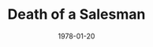 ---
title: Death of a Salesman
date: 1978-01-20
closing_date: 1978-02-04
layout: productions
featured_image: 
image_caption:
image_credit:
playbill: 
category: 
Theatre: Theatre Jacksonville
Venue: Little Theatre
cast:
  Willy Loman: Norman Howard
  Linda: Marion Conner
  Happy: Thom Scoggins
  Biff: David Horne
  Bernard: Philip St. Laurent
  The Woman: Carolyn Courreges
  Charley: Blaise Castelli
  Uncle Ben: Bruce Reymond
  Howard Wagner: Ernest Mastroianni
  Jenny: Pam Allen
  Stanley: Jim Triolo
  Miss Forsythe: Nancy Blocksidge
  Letta: Cynthia Wooden
crew:
  Director: Robert Knowles
  Scene Design: Mike Murphy
  Stage Manager: Pam Jackson
  Lighting Design: Kelly Hart
  Lighting Technician: Doug Thomas
  Sound Technician: Wanda Newell
  Set Construction:
    - Scott Dunham
    - Marty Friedman
    - Virginia Fox
    - Sherri Harris
    - Marlon Hecht
    - Tom Heffernan
    - John Hull
    - Dick Kerekes
    - Sue McCormack
    - Niki Morrissett
    - Mike Reymond
    - Bebe Schroder
    - Scott Smith
    - Ben Weise
  Properties:
    - Amelia Senhausen
    - Valerie Howard
    - Niki Morrissett
  Costumes: Gert Berman
  Publicity: Madge Bruner
  Box Office:
    - Pat Mullarkey
    - Shirley Cooke
    - Ann Dubow
    - Bette Sheurer
    - Pat Somers
    - Barbara Stillson
    - Esta Tkac
    - Martha Wynne
orchestra:
external_links:
---